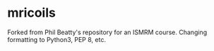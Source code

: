 # mricoils
Forked from Phil Beatty's repository for an ISMRM course.
Changing formatting to Python3, PEP 8, etc.
